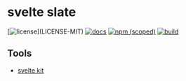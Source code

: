 # svelte slate

[![license](https://img.shields.io/badge/license-MIT%2FApache--2.0-blue")](LICENSE-MIT)
[![docs](https://img.shields.io/badge/docs-typescript-blue.svg)](https://aicacia.github.io/svelte-slate/)
[![npm (scoped)](https://img.shields.io/npm/v/svelte-slate)](https://www.npmjs.com/package/svelte-slate)
[![build](https://github.com/aicacia/svelte-slate/workflows/Web/badge.svg)](https://github.com/aicacia/svelte-slate/actions/workflows/web.yml)

## Tools

- [svelte kit](https://kit.svelte.dev/docs)
